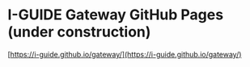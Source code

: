 # I-GUIDE Gateway GitHub Pages (under construction)

[https://i-guide.github.io/gateway/](https://i-guide.github.io/gateway/)
